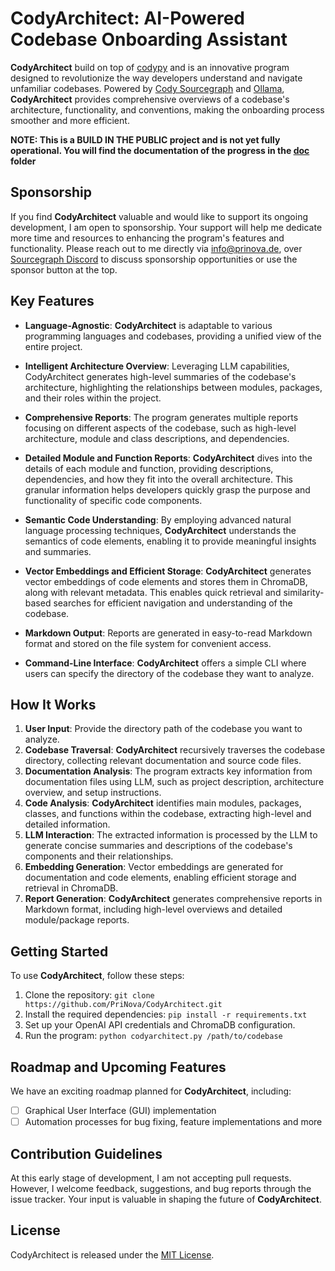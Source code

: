 # CodyArchitect: AI-Powered Codebase Onboarding Assistant

**CodyArchitect** build on top of [codypy](https://github.com/PriNova/codypy) and is an innovative program designed to revolutionize the way developers understand and navigate unfamiliar codebases. Powered by [Cody Sourcegraph](https://sourcegraph.com/cody) and [Ollama](https://ollama.com/), **CodyArchitect** provides comprehensive overviews of a codebase's architecture, functionality, and conventions, making the onboarding process smoother and more efficient.

**NOTE: This is a BUILD IN THE PUBLIC project and is not yet fully operational. You will find the documentation of the progress in the [doc](/docs/) folder**

## Sponsorship

If you find **CodyArchitect** valuable and would like to support its ongoing development, I am open to sponsorship. Your support will help me dedicate more time and resources to enhancing the program's features and functionality. Please reach out to me directly via [info@prinova.de](mailto:info@prinova.de?subject=Sponsorship%20CodyArchitect), over [Sourcegraph Discord](https://discord.gg/QVH2hc7a) to discuss sponsorship opportunities or use the sponsor button at the top.

## Key Features

- **Language-Agnostic**: **CodyArchitect** is adaptable to various programming languages and codebases, providing a unified view of the entire project.

- **Intelligent Architecture Overview**: Leveraging LLM capabilities, CodyArchitect generates high-level summaries of the codebase's architecture, highlighting the relationships between modules, packages, and their roles within the project.

- **Comprehensive Reports**: The program generates multiple reports focusing on different aspects of the codebase, such as high-level architecture, module and class descriptions, and dependencies.

- **Detailed Module and Function Reports**: **CodyArchitect** dives into the details of each module and function, providing descriptions, dependencies, and how they fit into the overall architecture. This granular information helps developers quickly grasp the purpose and functionality of specific code components.

- **Semantic Code Understanding**: By employing advanced natural language processing techniques, **CodyArchitect** understands the semantics of code elements, enabling it to provide meaningful insights and summaries.

- **Vector Embeddings and Efficient Storage**: **CodyArchitect** generates vector embeddings of code elements and stores them in ChromaDB, along with relevant metadata. This enables quick retrieval and similarity-based searches for efficient navigation and understanding of the codebase.

- **Markdown Output**: Reports are generated in easy-to-read Markdown format and stored on the file system for convenient access.

- **Command-Line Interface**: **CodyArchitect** offers a simple CLI where users can specify the directory of the codebase they want to analyze.

## How It Works

1. **User Input**: Provide the directory path of the codebase you want to analyze.
2. **Codebase Traversal**: **CodyArchitect** recursively traverses the codebase directory, collecting relevant documentation and source code files.
3. **Documentation Analysis**: The program extracts key information from documentation files using LLM, such as project description, architecture overview, and setup instructions.
4. **Code Analysis**: **CodyArchitect** identifies main modules, packages, classes, and functions within the codebase, extracting high-level and detailed information.
5. **LLM Interaction**: The extracted information is processed by the LLM to generate concise summaries and descriptions of the codebase's components and their relationships.
6. **Embedding Generation**: Vector embeddings are generated for documentation and code elements, enabling efficient storage and retrieval in ChromaDB.
7. **Report Generation**: **CodyArchitect** generates comprehensive reports in Markdown format, including high-level overviews and detailed module/package reports.

## Getting Started

To use **CodyArchitect**, follow these steps:

1. Clone the repository: `git clone https://github.com/PriNova/CodyArchitect.git`
2. Install the required dependencies: `pip install -r requirements.txt`
3. Set up your OpenAI API credentials and ChromaDB configuration.
4. Run the program: `python codyarchitect.py /path/to/codebase`

## Roadmap and Upcoming Features

We have an exciting roadmap planned for **CodyArchitect**, including:

- [ ] Graphical User Interface (GUI) implementation
- [ ] Automation processes for bug fixing, feature implementations and more

## Contribution Guidelines

At this early stage of development, I am not accepting pull requests. However, I welcome feedback, suggestions, and bug reports through the issue tracker. Your input is valuable in shaping the future of **CodyArchitect**.

## License

CodyArchitect is released under the [MIT License](LICENSE).
